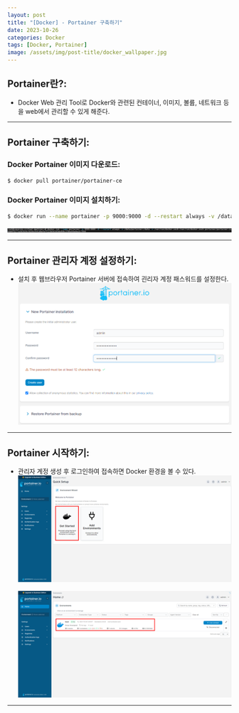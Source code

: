 ```yaml
---
layout: post
title: "[Docker] - Portainer 구축하기"
date: 2023-10-26
categories: Docker
tags: [Docker, Portainer]
image: /assets/img/post-title/docker_wallpaper.jpg
---
```


## Portainer란?:
- Docker Web 관리 Tool로 Docker와 관련된 컨테이너, 이미지, 볼륨, 네트워크 등을 web에서 관리할 수 있게 해준다.

* * *

## Portainer 구축하기:
### Docker Portainer 이미지 다운로드:
```bash
$ docker pull portainer/portainer-ce
```

### Docker Portainer 이미지 설치하기:
```bash
$ docker run --name portainer -p 9000:9000 -d --restart always -v /data/portainer:/data -v /var/run/docker.sock:/var/run/docker.sock portainer/portainer-ce
```
[![portainer 이미지 설치](/assets/img/post/Portainer/portainer%20이미지%20설치.png)](/assets/img/post/Portainer/portainer%20이미지%20설치.png)

* * *

## Portainer 관리자 계정 설정하기:
- 설치 후 웹브라우저 Portainer 서버에 접속하여 괸리자 계정 패스워드를 설정한다.
[![potainer 계정 패스워드 설정](/assets/img/post//Portainer/potainer%20계정%20패스워드%20설정.png)](/assets/img/post//Portainer/potainer%20계정%20패스워드%20설정.png)

* * *

## Portainer 시작하기:
- 관리자 계정 생성 후 로그인하여 접속하면 Docker 환경을 볼 수 있다.
[![potainer 시작](/assets/img/post/Portainer/potainer%20시작.png)](/assets/img/post/Portainer/potainer%20시작.png)&nbsp; 
[![potainer local 컨테이너 접속](/assets/img/post/Portainer/potainer%20local%20컨테이너%20접속.png)](/assets/img/post/Portainer/potainer%20local%20컨테이너%20접속.png)

* * *